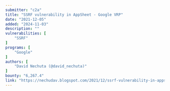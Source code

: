 ```yaml
---
submitter: "c2a"
title: "SSRF vulnerability in AppSheet - Google VRP"
date: "2021-12-05"
added: "2024-11-03"
description: ""
vulnerabilities: [
    "SSRF"
]
programs: [
    "Google"
]
authors: [
    "David Nechuta (@david_nechuta)"
]
bounty: "6,267.4"
link: "https://nechudav.blogspot.com/2021/12/ssrf-vulnerability-in-appsheet-google.html"
---
```





